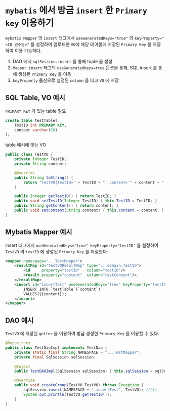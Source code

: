 # `mybatis` 에서 방금 `insert` 한 `Primary key` 이용하기

`mybatis Mapper` 의 `insert` 태그에서 `useGeneratedKeys="true"` 와 `keyProperty="<ID 변수명>"` 를 설정하여 업로드한 `VO`에 해당 테이블에 저장된 `Primary Key` 를 저장하여 이용 가능하다.

1. DAO 에서 `sqlSession.insert` 를 통해 tuple 을 생성
2. `Mapper.insert` 태그의 `useGeneratedKeys=true` 옵션을 통해, SQL insert 를 통해 생성된 `Primary Key` 를 이용
3. `keyProperty` 옵션으로 설정된 `column` 을 타고 `VO` 에 저장

## SQL Table, VO 예시
`PRIMARY KEY` 가 있는 table 필요
```sql
create table testTable(
    TestID int PRIMARY KEY, 
    content varchar(20)
);
```
table 예시에 맞는 VO
```java
public class TestVO {
    private Integer TestID;
    private String content;

    @Override
    public String toString() { 
        return "TestVO{TestID=" + TestID + ", content='" + content + "'}"; 
    }

    public Integer getTestID() { return TestID; }
    public void setTestID(Integer TestID) { this.TestID = TestID; }
    public String getContent() { return content; }
    public void setContent(String content) { this.content = content; }
}
```

## Mybatis Mapper 예시
insert 태그에서 `useGeneratedKeys="true" keyProperty="testID"` 을 설정하여 `TestVO` 의 `testID` 에 생성된 `Primary Key` 를 저장한다.
```xml
<mapper namespace="...TestMapper">
    <resultMap id="TestVOResultMap" type="...domain.TestVO">
        <id     property="testID"   column="testID"/>
        <result property="content"  column="testContent"/>
    </resultMap>
    <insert id="insertTest" useGeneratedKeys="true" keyProperty="testID">
        INSERT INTO `testTable`(`content`)
        VALUES(${content});
    </insert>
</mapper>
```

## DAO 예시
`TestVO` 에 저장된 `getter` 을 이용하여 방금 생성한 `Primary Key` 를 이용할 수 있다.
```java
@Repository
public class TestDaoImpl implements TestDao {
    private static final String NAMESPACE = "...TestMapper";
    private final SqlSession sqlSession;
    
    @Inject 
    public TestDAOImpl(SqlSession sqlSession) { this.sqlSession = sqlSession; }

    @Override
    public void createGroup(TestVO TestVO) throws Exception {
        sqlSession.insert(NAMESPACE + ".insertTest", TestVO); //[1]
        System.out.println(TestVO.getTestID());
    }
}
```